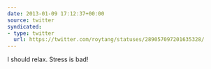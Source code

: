 ```yaml
---
date: 2013-01-09 17:12:37+00:00
source: twitter
syndicated:
- type: twitter
  url: https://twitter.com/roytang/statuses/289057097201635328/
---
```


I should relax. Stress is bad!